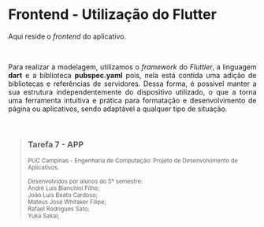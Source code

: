 # Frontend - Utilização do Flutter

<p align="justify">Aqui reside o <i>frontend</i> do aplicativo.</p></n>
<br>
<p align="justify">Para realizar a modelagem, utilizamos o <i>framework</i> do <i>Fluttler</i>, a linguagem <b>dart</b> e a biblioteca <b>pubspec.yaml</b> pois, nela está contida uma adição de bibliotecas e referências de servidores.
Dessa forma, é possível manter a sua estrutura independentemente do dispositivo utilizado, o que a torna uma ferramenta intuitiva e prática para formatação e desenvolvimento de página ou aplicativos, sendo adaptável a qualquer tipo de situação.</p>
<br>

>### Tarefa 7 - APP 
><sub>PUC Campinas - Engenharia de Computação: Projeto de Desenvolvimento de Aplicativos. <br><br> Desenvolvidos por alunos do 5º semestre:<br>André Luís Bianchini Filho;<br>João Luís Beato Cardoso;<br>Mateus José Whitaker Filipe;<br>Rafael Rodrigues Sato;<br>Yuka Sakai; </sub>

<!--
[Lab: Write your first Flutter app](https://docs.flutter.dev/get-started/codelab)
[Cookbook: Useful Flutter samples](https://docs.flutter.dev/cookbook)
[online documentation](https://docs.flutter.dev/)
offers tutorials, samples, guidance on mobile development, and a full API reference.
-->